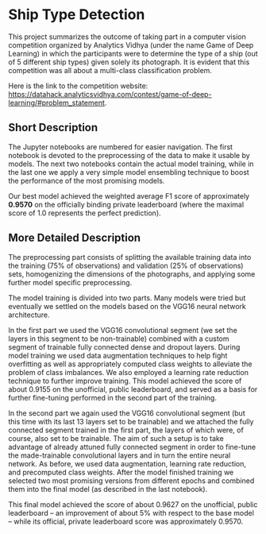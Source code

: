 # Ship Type Detection
This project summarizes the outcome of taking part in a computer vision competition organized by Analytics Vidhya (under the name Game of Deep Learning) in which the participants were to determine the type of a ship (out of 5 different ship types) given solely its photograph. It is evident that this competition was all about a multi-class classification problem.

Here is the link to the competition website: https://datahack.analyticsvidhya.com/contest/game-of-deep-learning/#problem_statement.

## Short Description
The Jupyter notebooks are numbered for easier navigation. The first notebook is devoted to the preprocessing of the data to make it usable by models. The next two notebooks contain the actual model training, while in the last one we apply a very simple model ensembling technique to boost the performance of the most promising models.

Our best model achieved the weighted average F1 score of approximately **0.9570** on the officially binding private leaderboard (where the maximal score of 1.0 represents the perfect prediction).

## More Detailed Description
The preprocessing part consists of splitting the available training data into the training (75% of observations) and validation (25% of observations) sets, homogenizing the dimensions of the photographs, and applying some further model specific preprocessing.

The model training is divided into two parts. Many models were tried but eventually we settled on the models based on the VGG16 neural network architecture. 

In the first part we used the VGG16 convolutional segment (we set the layers in this segment to be non-trainable) combined with a custom segment of trainable fully connected dense and dropout layers. During model training we used data augmentation techniques to help fight overfitting as well as appropriately computed class weights to alleviate the problem of class imbalances. We also employed a learning rate reduction technique to further improve training. This model achieved the score of about 0.9155 on the unofficial, public leaderboard, and served as a basis for further fine-tuning performed in the second part of the training. 

In the second part we again used the VGG16 convolutional segment (but this time with its last 13 layers set to be trainable) and we attached the fully connected segment trained in the first part, the layers of which were, of course, also set to be trainable. The aim of such a setup is to take advantage of already attuned fully connected segment in order to fine-tune the made-trainable convolutional layers and in turn the entire neural network. As before, we used data augmentation, learning rate reduction, and precomputed class weights. After the model finished training we selected two most promising versions from different epochs and combined them into the final model (as described in the last notebook). 

This final model achieved the score of about 0.9627 on the unofficial, public leaderboard – an improvement of about 5% with respect to the base model – while its official, private leaderboard score was approximately 0.9570.
